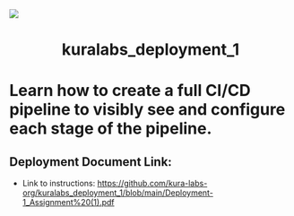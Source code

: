 <img src="https://github.com/kura-labs-org/kuralabs_deployment_1/blob/main/Kuralogo.png">
<h1 align="center">kuralabs_deployment_1<h1> 


Learn how to create a full CI/CD pipeline to visibly see and configure each stage of the pipeline.

## Deployment Document Link:
-  Link to instructions: https://github.com/kura-labs-org/kuralabs_deployment_1/blob/main/Deployment-1_Assignment%20(1).pdf
